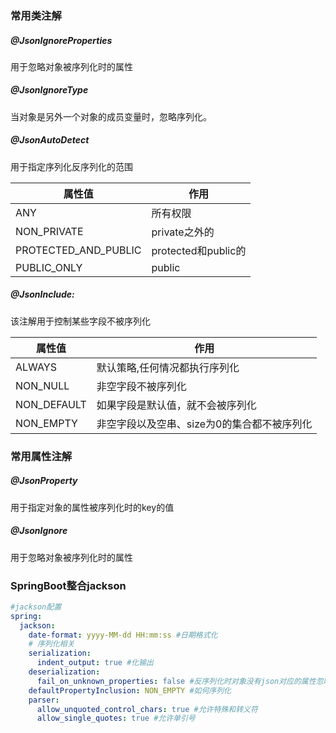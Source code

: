 ### 常用类注解

##### @JsonIgnoreProperties

用于忽略对象被序列化时的属性

##### @JsonIgnoreType

当对象是另外一个对象的成员变量时，忽略序列化。

##### @JsonAutoDetect

用于指定序列化反序列化的范围

| 属性值               | 作用                |
| -------------------- | ------------------- |
| ANY                  | 所有权限            |
| NON_PRIVATE          | private之外的       |
| PROTECTED_AND_PUBLIC | protected和public的 |
| PUBLIC_ONLY          | public              |

##### @JsonInclude:

该注解用于控制某些字段不被序列化

| 属性值      | 作用                                        |
| ----------- | ------------------------------------------- |
| ALWAYS      | 默认策略,任何情况都执行序列化               |
| NON_NULL    | 非空字段不被序列化                          |
| NON_DEFAULT | 如果字段是默认值，就不会被序列化            |
| NON_EMPTY   | 非空字段以及空串、size为0的集合都不被序列化 |

### 常用属性注解

##### @JsonProperty

用于指定对象的属性被序列化时的key的值

##### @JsonIgnore

用于忽略对象被序列化时的属性

### SpringBoot整合jackson

```yml
#jackson配置
spring:
  jackson:
    date-format: yyyy-MM-dd HH:mm:ss #日期格式化
    # 序列化相关
    serialization:
      indent_output: true #化输出
    deserialization:
      fail_on_unknown_properties: false #反序列化时对象没有json对应的属性忽略
    defaultPropertyInclusion: NON_EMPTY #如何序列化
    parser:
      allow_unquoted_control_chars: true #允许特殊和转义符
      allow_single_quotes: true #允许单引号
```

